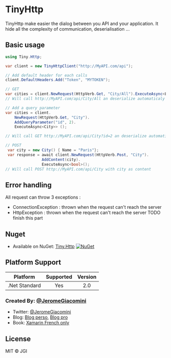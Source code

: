 # TinyHttp
TinyHttp make easier the dialog between you API and your application.
It hide all the complexity of communication, deserialisation ...


## Basic usage 
```cs
using Tiny.Http;

var client = new TinyHttpClient("http://MyAPI.com/api");

// Add default header for each calls
client.DefaultHeaders.Add("Token", "MYTOKEN");

// GET
var cities = client.NewRequest(HttpVerb.Get, "City/All").ExecuteAsync<List<City>>();
// Will call http://MyAPI.com/api/City/All an deserialize automaticaly the content

// Add a query parameter
var cities = client.
    NewRequest(HttpVerb.Get, "City").
    AddQueryParameter("id", 2).
    ExecuteAsync<City>> ();

// Will call GET http://MyAPI.com/api/City?id=2 an deserialize automaticaly the content

// POST
 var city = new City() { Name = "Paris"};
 var response = await client.NewRequest(HttpVerb.Post, "City").
                AddContent(city).
                ExecuteAsync<bool>();
// Will call POST http://MyAPI.com/api/City with city as content

```


## Error handling
All request can throw 3 exceptions : 

* ConnectionException : thrown when the request can't reach the server
* HttpException : thrown when the request can't reach the server
TODO finish this part



## Nuget
* Available on NuGet: [Tiny.Http](http://www.nuget.org/packages/Tiny.Http) [![NuGet](https://img.shields.io/nuget/v/Tiny.Http.svg?label=NuGet)](https://www.nuget.org/packages/Tiny.Http/)

## Platform Support
|Platform|Supported|Version|
| ------------------- | :-----------: | :------------------: |
|.Net Standard|Yes|2.0|


### Created By: [@JeromeGiacomini](https://twitter.com/jeromegiacomini)
* Twitter: [@JeromeGiacomini](http://twitter.com/jeromegiacomini)
* Blog: [Blog perso](http://jeromegiacomini.net/Blog/), [Blog pro](http://blogs.infinitesquare.com/users/jgiacomini)
* Book: [Xamarin French only](https://www.editions-eni.fr/supports-de-cours/livre/xamarin-developpez-vos-applications-multiplateformes-pour-ios-android-et-windows-9782409007477)

## License
MIT © JGI
